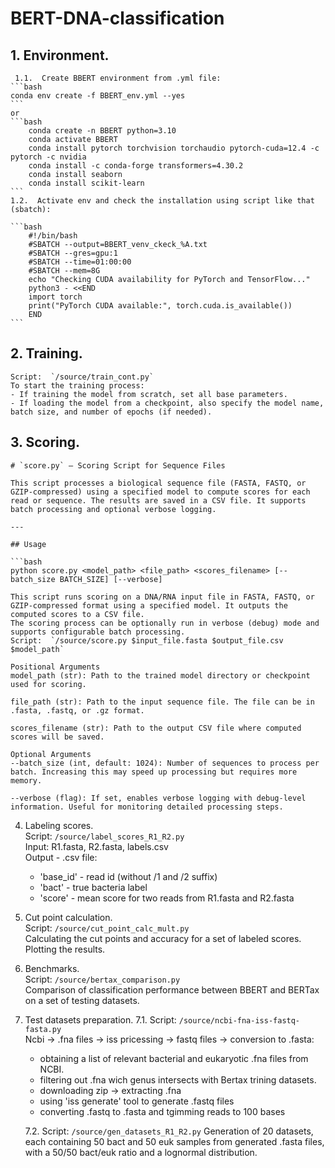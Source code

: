 ﻿# BERT-DNA-classification
## 1. Environment.  
     1.1.  Create BBERT environment from .yml file:
    ```bash
    conda env create -f BBERT_env.yml --yes  
    ```
    or  
    ```bash
        conda create -n BBERT python=3.10  
        conda activate BBERT  
        conda install pytorch torchvision torchaudio pytorch-cuda=12.4 -c pytorch -c nvidia  
        conda install -c conda-forge transformers=4.30.2  
        conda install seaborn  
        conda install scikit-learn  
    ```
    1.2.  Activate env and check the installation using script like that (sbatch):  

    ```bash  
        #!/bin/bash  
        #SBATCH --output=BBERT_venv_ckeck_%A.txt  
        #SBATCH --gres=gpu:1  
        #SBATCH --time=01:00:00  
        #SBATCH --mem=8G  
        echo "Checking CUDA availability for PyTorch and TensorFlow..."  
        python3 - <<END  
        import torch  
        print("PyTorch CUDA available:", torch.cuda.is_available())  
        END  
    ```

## 2. Training.  
    Script:  `/source/train_cont.py`  
    To start the training process:  
    - If training the model from scratch, set all base parameters.  
    - If loading the model from a checkpoint, also specify the model name, batch size, and number of epochs (if needed).  

## 3. Scoring.
    # `score.py` — Scoring Script for Sequence Files

    This script processes a biological sequence file (FASTA, FASTQ, or GZIP-compressed) using a specified model to compute scores for each read or sequence. The results are saved in a CSV file. It supports batch processing and optional verbose logging.

    ---

    ## Usage

    ```bash
    python score.py <model_path> <file_path> <scores_filename> [--batch_size BATCH_SIZE] [--verbose]

    This script runs scoring on a DNA/RNA input file in FASTA, FASTQ, or GZIP-compressed format using a specified model. It outputs the computed scores to a CSV file.
    The scoring process can be optionally run in verbose (debug) mode and supports configurable batch processing.
    Script:  `/source/score.py $input_file.fasta $output_file.csv $model_path`  
    
    Positional Arguments
    model_path (str): Path to the trained model directory or checkpoint used for scoring.

    file_path (str): Path to the input sequence file. The file can be in .fasta, .fastq, or .gz format.

    scores_filename (str): Path to the output CSV file where computed scores will be saved.

    Optional Arguments
    --batch_size (int, default: 1024): Number of sequences to process per batch. Increasing this may speed up processing but requires more memory.

    --verbose (flag): If set, enables verbose logging with debug-level information. Useful for monitoring detailed processing steps.

4. Labeling scores.  
    Script:  `/source/label_scores_R1_R2.py`    
    Input:  R1.fasta, R2.fasta, labels.csv  
    Output  - .csv file:  
    - 'base_id'   - read id (without /1 and /2 suffix)  
    - 'bact'      - true bacteria label  
    - 'score'     - mean score for two reads from R1.fasta and R2.fasta  

5. Cut point calculation.  
    Script:  `/source/cut_point_calc_mult.py`  
    Calculating the cut points and accuracy for a set of labeled scores.  
    Plotting the results.  

6. Benchmarks.  
    Script:  `/source/bertax_comparison.py`  
    Comparison of classification performance between BBERT and BERTax on a set of testing datasets.  

7. Test datasets preparation.
    7.1.  Script: `/source/ncbi-fna-iss-fastq-fasta.py`  
    Ncbi -> .fna files -> iss pricessing -> fastq files -> conversion to .fasta:  
    - obtaining a list of relevant bacterial and eukaryotic .fna files from NCBI.  
    - filtering out .fna wich genus intersects with Bertax trining datasets.  
    - downloading zip -> extracting .fna  
    - using 'iss generate' tool to generate .fastq files  
    - converting .fastq to .fasta and tgimming reads to 100 bases  

    7.2.  Script:  `/source/gen_datasets_R1_R2.py`
    Generation of 20 datasets, each containing 50 bact and 50 euk samples from generated .fasta files, with a 50/50 bact/euk ratio and a lognormal distribution.  
